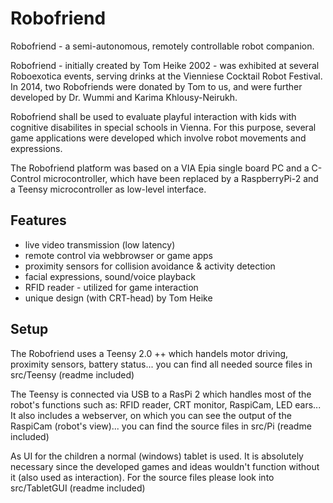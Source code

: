 # Robofriend

Robofriend - a semi-autonomous, remotely controllable robot companion.

Robofriend - initially created by Tom Heike 2002 - was exhibited at several Roboexotica events, serving drinks at the Vienniese Cocktail Robot Festival.
In 2014, two Robofriends were donated by Tom to us, and were further developed by Dr. Wummi and Karima Khlousy-Neirukh.


Robofriend shall be used to evaluate playful interaction with kids with cognitive disabilites in special schools in Vienna.
For this purpose, several game applications were developed which involve robot movements and expressions.

The Robofriend platform was based on a VIA Epia single board PC and a C-Control microcontroller, 
which have been replaced by a RaspberryPi-2 and a Teensy microcontroller as low-level interface.

## Features
* live video transmission (low latency) 
* remote control via webbrowser or game apps
* proximity sensors for collision avoidance & activity detection
* facial expressions, sound/voice playback
* RFID reader - utilized for game interaction
* unique design (with CRT-head) by Tom Heike
 
## Setup

 The Robofriend uses a Teensy 2.0 ++ which handels motor driving, proximity sensors, battery status... you can find all needed source files in src/Teensy (readme included)

The Teensy is connected via USB to a RasPi 2 which handles most of the robot's functions such as: RFID reader, CRT monitor, RaspiCam, LED ears... It also includes a webserver, on which you can see the output of the RaspiCam (robot's view)... you can find the source files in src/Pi (readme included)

As UI for the children a normal (windows) tablet is used. It is absolutely necessary since the developed games and ideas wouldn't function without it (also used as interaction). For the source files please look into src/TabletGUI (readme included)